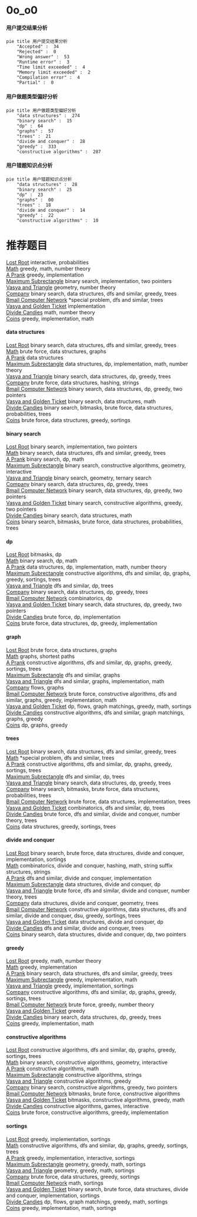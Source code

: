 # 0o_o0
<!-- tabs:start -->
#### **用户提交结果分析**

```mermaid
pie title 用户提交结果分析
    "Accepted" :  34
    "Rejected" :  0
    "Wrong answer" :  53
    "Runtime error" :  3
    "Time limit exceeded" :  4
    "Memory limit exceeded" :  2
    "Compilation error" :  4
    "Partial" :  0
```
#### **用户做题类型偏好分析**

```mermaid
pie title 用户做题类型偏好分析
    "data structures" :  274
    "binary search" :  15
    "dp" :  64
    "graphs" :  57
    "trees" :  21
    "divide and conquer" :  28
    "greedy" :  333
    "constructive algorithms" :  287
```
#### **用户错题知识点分析**

```mermaid
pie title 用户错题知识点分析
    "data structures" :  28
    "binary search" :  25
    "dp" :  23
    "graphs" :  00
    "trees" :  18
    "divide and conquer" :  14
    "greedy" :  22
    "constructive algorithms" :  10
```
<!-- tabs:end -->
# 推荐题目
[Lost Root](http://codeforces.com/problemset/problem/1061/F)		interactive,
                        probabilities		  
[Math](http://codeforces.com/problemset/problem/1062/B)		greedy,
                        math,
                        number theory		  
[A Prank](http://codeforces.com/problemset/problem/1062/A)		greedy,
                        implementation		  
[Maximum Subrectangle](http://codeforces.com/problemset/problem/1060/C)		binary search,
                        implementation,
                        two pointers		  
[Vasya and Triangle](https://codeforces.com/contest/1058/problem/D)		geometry,
                        number theory		  
[Company](http://codeforces.com/problemset/problem/1062/E)		binary search,
                        data structures,
                        dfs and similar,
                        greedy,
                        trees		  
[Bmail Computer Network](http://codeforces.com/problemset/problem/1057/A)		*special problem,
                        dfs and similar,
                        trees		  
[Vasya and Golden Ticket](https://codeforces.com/contest/1058/problem/C)		implementation		  
[Divide Candies](http://codeforces.com/problemset/problem/1056/B)		math,
                        number theory		  
[Coins](http://codeforces.com/problemset/problem/1061/A)		greedy,
                        implementation,
                        math		  
<!-- tabs:start -->
#### **data structures**
[Lost Root](http://codeforces.com/problemset/problem/1062/E)		binary search,
                        data structures,
                        dfs and similar,
                        greedy,
                        trees		  
[Math](http://codeforces.com/problemset/problem/1056/G)		brute force,
                        data structures,
                        graphs		  
[A Prank](http://codeforces.com/problemset/problem/1060/G)		data structures		  
[Maximum Subrectangle](http://codeforces.com/problemset/problem/1061/C)		data structures,
                        dp,
                        implementation,
                        math,
                        number theory		  
[Vasya and Triangle](http://codeforces.com/problemset/problem/1059/E)		binary search,
                        data structures,
                        dp,
                        greedy,
                        trees		  
[Company](http://codeforces.com/problemset/problem/1056/E)		brute force,
                        data structures,
                        hashing,
                        strings		  
[Bmail Computer Network](http://codeforces.com/problemset/problem/1492/C)		binary search,
                        data structures,
                        dp,
                        greedy,
                        two pointers		  
[Vasya and Golden Ticket](http://codeforces.com/problemset/problem/1490/G)		binary search,
                        data structures,
                        math		  
[Divide Candies](http://codeforces.com/problemset/problem/1479/D)		binary search,
                        bitmasks,
                        brute force,
                        data structures,
                        probabilities,
                        trees		  
[Coins](http://codeforces.com/problemset/problem/1497/A)		brute force,
                        data structures,
                        greedy,
                        sortings		  
#### **binary search**
[Lost Root](http://codeforces.com/problemset/problem/1060/C)		binary search,
                        implementation,
                        two pointers		  
[Math](http://codeforces.com/problemset/problem/1062/E)		binary search,
                        data structures,
                        dfs and similar,
                        greedy,
                        trees		  
[A Prank](http://codeforces.com/problemset/problem/1056/F)		binary search,
                        dp,
                        math		  
[Maximum Subrectangle](http://codeforces.com/problemset/problem/1063/C)		binary search,
                        constructive algorithms,
                        geometry,
                        interactive		  
[Vasya and Triangle](http://codeforces.com/problemset/problem/1059/D)		binary search,
                        geometry,
                        ternary search		  
[Company](http://codeforces.com/problemset/problem/1059/E)		binary search,
                        data structures,
                        dp,
                        greedy,
                        trees		  
[Bmail Computer Network](http://codeforces.com/problemset/problem/1492/C)		binary search,
                        data structures,
                        dp,
                        greedy,
                        two pointers		  
[Vasya and Golden Ticket](http://codeforces.com/problemset/problem/1463/D)		binary search,
                        constructive algorithms,
                        greedy,
                        two pointers		  
[Divide Candies](http://codeforces.com/problemset/problem/1490/G)		binary search,
                        data structures,
                        math		  
[Coins](http://codeforces.com/problemset/problem/1479/D)		binary search,
                        bitmasks,
                        brute force,
                        data structures,
                        probabilities,
                        trees		  
#### **dp**
[Lost Root](https://codeforces.com/contest/1058/problem/E)		bitmasks,
                        dp		  
[Math](http://codeforces.com/problemset/problem/1056/F)		binary search,
                        dp,
                        math		  
[A Prank](http://codeforces.com/problemset/problem/1061/C)		data structures,
                        dp,
                        implementation,
                        math,
                        number theory		  
[Maximum Subrectangle](http://codeforces.com/problemset/problem/1056/D)		constructive algorithms,
                        dfs and similar,
                        dp,
                        graphs,
                        greedy,
                        sortings,
                        trees		  
[Vasya and Triangle](http://codeforces.com/problemset/problem/1060/E)		dfs and similar,
                        dp,
                        trees		  
[Company](http://codeforces.com/problemset/problem/1059/E)		binary search,
                        data structures,
                        dp,
                        greedy,
                        trees		  
[Bmail Computer Network](http://codeforces.com/problemset/problem/1060/F)		combinatorics,
                        dp		  
[Vasya and Golden Ticket](http://codeforces.com/problemset/problem/1492/C)		binary search,
                        data structures,
                        dp,
                        greedy,
                        two pointers		  
[Divide Candies](https://codeforces.com/contest/1457/problem/C)		brute force,
                        dp,
                        implementation		  
[Coins](http://codeforces.com/problemset/problem/1491/C)		brute force,
                        data structures,
                        dp,
                        greedy,
                        implementation		  
#### **graph**
[Lost Root](http://codeforces.com/problemset/problem/1056/G)		brute force,
                        data structures,
                        graphs		  
[Math](http://codeforces.com/problemset/problem/1063/B)		graphs,
                        shortest paths		  
[A Prank](http://codeforces.com/problemset/problem/1056/D)		constructive algorithms,
                        dfs and similar,
                        dp,
                        graphs,
                        greedy,
                        sortings,
                        trees		  
[Maximum Subrectangle](http://codeforces.com/problemset/problem/1062/F)		dfs and similar,
                        graphs		  
[Vasya and Triangle](http://codeforces.com/problemset/problem/1062/D)		dfs and similar,
                        graphs,
                        implementation,
                        math		  
[Company](http://codeforces.com/problemset/problem/1061/E)		flows,
                        graphs		  
[Bmail Computer Network](http://codeforces.com/problemset/problem/1487/C)		brute force,
                        constructive algorithms,
                        dfs and similar,
                        graphs,
                        greedy,
                        implementation,
                        math		  
[Vasya and Golden Ticket](http://codeforces.com/problemset/problem/1437/C)		dp,
                        flows,
                        graph matchings,
                        greedy,
                        math,
                        sortings		  
[Divide Candies](http://codeforces.com/problemset/problem/1470/D)		constructive algorithms,
                        dfs and similar,
                        graph matchings,
                        graphs,
                        greedy		  
[Coins](http://codeforces.com/problemset/problem/1476/C)		dp,
                        graphs,
                        greedy		  
#### **trees**
[Lost Root](http://codeforces.com/problemset/problem/1062/E)		binary search,
                        data structures,
                        dfs and similar,
                        greedy,
                        trees		  
[Math](http://codeforces.com/problemset/problem/1057/A)		*special problem,
                        dfs and similar,
                        trees		  
[A Prank](http://codeforces.com/problemset/problem/1056/D)		constructive algorithms,
                        dfs and similar,
                        dp,
                        graphs,
                        greedy,
                        sortings,
                        trees		  
[Maximum Subrectangle](http://codeforces.com/problemset/problem/1060/E)		dfs and similar,
                        dp,
                        trees		  
[Vasya and Triangle](http://codeforces.com/problemset/problem/1059/E)		binary search,
                        data structures,
                        dp,
                        greedy,
                        trees		  
[Company](http://codeforces.com/problemset/problem/1479/D)		binary search,
                        bitmasks,
                        brute force,
                        data structures,
                        probabilities,
                        trees		  
[Bmail Computer Network](http://codeforces.com/problemset/problem/1511/C)		brute force,
                        data structures,
                        implementation,
                        trees		  
[Vasya and Golden Ticket](http://codeforces.com/problemset/problem/1499/F)		combinatorics,
                        dfs and similar,
                        dp,
                        trees		  
[Divide Candies](http://codeforces.com/problemset/problem/1491/E)		brute force,
                        dfs and similar,
                        divide and conquer,
                        number theory,
                        trees		  
[Coins](http://codeforces.com/problemset/problem/1466/D)		data structures,
                        greedy,
                        sortings,
                        trees		  
#### **divide and conquer**
[Lost Root](http://codeforces.com/problemset/problem/1461/D)		binary search,
                        brute force,
                        data structures,
                        divide and conquer,
                        implementation,
                        sortings		  
[Math](http://codeforces.com/problemset/problem/1466/G)		combinatorics,
                        divide and conquer,
                        hashing,
                        math,
                        string suffix structures,
                        strings		  
[A Prank](http://codeforces.com/problemset/problem/1490/D)		dfs and similar,
                        divide and conquer,
                        implementation		  
[Maximum Subrectangle](https://codeforces.com/contest/1483/problem/C)		data structures,
                        divide and conquer,
                        dp		  
[Vasya and Triangle](http://codeforces.com/problemset/problem/1491/E)		brute force,
                        dfs and similar,
                        divide and conquer,
                        number theory,
                        trees		  
[Company](http://codeforces.com/problemset/problem/1303/G)		data structures,
                        divide and conquer,
                        geometry,
                        trees		  
[Bmail Computer Network](http://codeforces.com/problemset/problem/1494/D)		constructive algorithms,
                        data structures,
                        dfs and similar,
                        divide and conquer,
                        dsu,
                        greedy,
                        sortings,
                        trees		  
[Vasya and Golden Ticket](http://codeforces.com/problemset/problem/1482/E)		data structures,
                        divide and conquer,
                        dp		  
[Divide Candies](http://codeforces.com/problemset/problem/566/C)		dfs and similar,
                        divide and conquer,
                        trees		  
[Coins](http://codeforces.com/problemset/problem/1428/F)		binary search,
                        data structures,
                        divide and conquer,
                        dp,
                        two pointers		  
#### **greedy**
[Lost Root](http://codeforces.com/problemset/problem/1062/B)		greedy,
                        math,
                        number theory		  
[Math](http://codeforces.com/problemset/problem/1062/A)		greedy,
                        implementation		  
[A Prank](http://codeforces.com/problemset/problem/1062/E)		binary search,
                        data structures,
                        dfs and similar,
                        greedy,
                        trees		  
[Maximum Subrectangle](http://codeforces.com/problemset/problem/1061/A)		greedy,
                        implementation,
                        math		  
[Vasya and Triangle](http://codeforces.com/problemset/problem/1061/B)		greedy,
                        implementation,
                        sortings		  
[Company](http://codeforces.com/problemset/problem/1056/D)		constructive algorithms,
                        dfs and similar,
                        dp,
                        graphs,
                        greedy,
                        sortings,
                        trees		  
[Bmail Computer Network](http://codeforces.com/problemset/problem/1025/B)		brute force,
                        greedy,
                        number theory		  
[Vasya and Golden Ticket](http://codeforces.com/problemset/problem/1060/B)		greedy		  
[Divide Candies](http://codeforces.com/problemset/problem/1059/E)		binary search,
                        data structures,
                        dp,
                        greedy,
                        trees		  
[Coins](http://codeforces.com/problemset/problem/1062/C)		greedy,
                        implementation,
                        math		  
#### **constructive algorithms**
[Lost Root](http://codeforces.com/problemset/problem/1056/D)		constructive algorithms,
                        dfs and similar,
                        dp,
                        graphs,
                        greedy,
                        sortings,
                        trees		  
[Math](http://codeforces.com/problemset/problem/1063/C)		binary search,
                        constructive algorithms,
                        geometry,
                        interactive		  
[A Prank](http://codeforces.com/problemset/problem/1059/C)		constructive algorithms,
                        math		  
[Maximum Subrectangle](http://codeforces.com/problemset/problem/1063/A)		constructive algorithms,
                        strings		  
[Vasya and Triangle](http://codeforces.com/problemset/problem/1493/A)		constructive algorithms,
                        greedy		  
[Company](http://codeforces.com/problemset/problem/1463/D)		binary search,
                        constructive algorithms,
                        greedy,
                        two pointers		  
[Bmail Computer Network](https://codeforces.com/contest/1456/problem/B)		bitmasks,
                        brute force,
                        constructive algorithms		  
[Vasya and Golden Ticket](http://codeforces.com/problemset/problem/1492/D)		bitmasks,
                        constructive algorithms,
                        greedy,
                        math		  
[Divide Candies](https://codeforces.com/contest/1504/problem/D)		constructive algorithms,
                        games,
                        interactive		  
[Coins](https://codeforces.com/contest/1483/problem/A)		brute force,
                        constructive algorithms,
                        greedy,
                        implementation		  
#### **sortings**
[Lost Root](http://codeforces.com/problemset/problem/1061/B)		greedy,
                        implementation,
                        sortings		  
[Math](http://codeforces.com/problemset/problem/1056/D)		constructive algorithms,
                        dfs and similar,
                        dp,
                        graphs,
                        greedy,
                        sortings,
                        trees		  
[A Prank](http://codeforces.com/problemset/problem/1056/C)		greedy,
                        implementation,
                        interactive,
                        sortings		  
[Maximum Subrectangle](https://codeforces.com/contest/1496/problem/C)		geometry,
                        greedy,
                        math,
                        sortings		  
[Vasya and Triangle](http://codeforces.com/problemset/problem/1495/A)		geometry,
                        greedy,
                        math,
                        sortings		  
[Company](http://codeforces.com/problemset/problem/1497/A)		brute force,
                        data structures,
                        greedy,
                        sortings		  
[Bmail Computer Network](http://codeforces.com/problemset/problem/1427/A)		math,
                        sortings		  
[Vasya and Golden Ticket](http://codeforces.com/problemset/problem/1461/D)		binary search,
                        brute force,
                        data structures,
                        divide and conquer,
                        implementation,
                        sortings		  
[Divide Candies](http://codeforces.com/problemset/problem/1437/C)		dp,
                        flows,
                        graph matchings,
                        greedy,
                        math,
                        sortings		  
[Coins](http://codeforces.com/problemset/problem/1473/A)		greedy,
                        implementation,
                        math,
                        sortings		  
<!-- tabs:end -->
